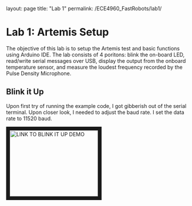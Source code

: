 layout: page
title: "Lab 1"
permalink: /ECE4960_FastRobots/lab1/

# Lab 1: Artemis Setup
The objective of this lab is to setup the Artemis test and basic functions using Arduino IDE. The lab consists of 4 poritons: blink the on-board LED, read/write serial messages over USB, display the output from the onboard temperature sensor, and measure the loudest frequency recorded by the Pulse Density Microphone.

## Blink it Up
Upon first try of running the example code, I got gibberish out of the serial terminal. Upon closer look, I needed to adjust the baud rate. I set the data rate to 11520 baud.  

<a href="http://www.youtube.com/watch?feature=player_embedded&v=eadPQF2dCEc
" target="_blank"><img src="assets/img/lab1-1thumbnail.PNG" 
alt="LINK TO BLINK IT UP DEMO " width="240" height="180" border="10" /></a>